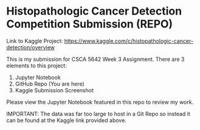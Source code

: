 
# Histopathologic Cancer Detection Competition Submission (REPO)
Link to Kaggle Project: https://www.kaggle.com/c/histopathologic-cancer-detection/overview

This is my submission for CSCA 5642 Week 3 Assignment. There are 3 elements to this project:
1. Jupyter Notebook
2. GitHub Repo (You are here)
3. Kaggle Submission Screenshot

Please view the Jupyter Notebook featured in this repo to review my work.

IMPORTANT: The data was far too large to host in a Git Repo so instead it can be found at the Kaggle link provided above.